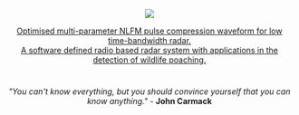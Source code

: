 
<p align="center">
  <img src="https://skillicons.dev/icons?i=go,docker,cpp,arch,nix,lua,terraform,aws,github,bash,neovim,julia,pytorch,git,rust" />
</p>

<p align="center">
  <a href="https://dsp.sun.ac.za/~trn/reports/vanzyl+wiehahn+cilliers+niesler_ietradar22.pdf">Optimised multi-parameter NLFM pulse compression waveform for low time-bandwidth radar.</a><br>
  <a href="https://scholar.sun.ac.za/items/3ef9e2e5-e83b-4802-bdec-8adece76eaff">A software defined radio based radar system with applications in the detection of wildlife poaching.</a>
</p>

#

<p align="center">
  <em>"You can't know everything, but you should convince yourself that you can know anything."</em> - <strong>John Carmack</strong>
</p>
